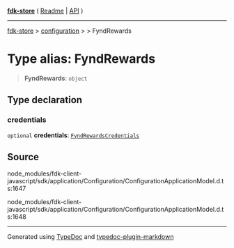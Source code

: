 [**fdk-store**](../../../README.md) ( [Readme](../../../README.md) \| [API](../../../API.md) )

---

[fdk-store](../../../API.md) > [configuration](../../README.md) > [<internal>](../README.md) > FyndRewards

# Type alias: FyndRewards

> **FyndRewards**: `object`

## Type declaration

### credentials

`optional` **credentials**: [`FyndRewardsCredentials`](type-alias.FyndRewardsCredentials.md)

## Source

node_modules/fdk-client-javascript/sdk/application/Configuration/ConfigurationApplicationModel.d.ts:1647

node_modules/fdk-client-javascript/sdk/application/Configuration/ConfigurationApplicationModel.d.ts:1648

---

Generated using [TypeDoc](https://typedoc.org/) and [typedoc-plugin-markdown](https://www.npmjs.com/package/typedoc-plugin-markdown)
